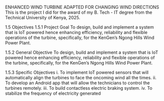 ENHANCED WIND TURBINE ADAPTED FOR CHANGING WIND DIRECTIONS
This is the project I did for the award of my B. Tech - IT degree from the Technical University of Kenya, 2025.

1.5 Objectives
1.5.1 Project Goal
To design, build and implement a system that is IoT powered hence enhancing efficiency, reliability and flexible operations of the turbine, specifically, for the KenGen’s Ngong Hills Wind Power Plant. 

1.5.2 General Objective
To design, build and implement a system that is IoT powered hence enhancing efficiency, reliability and flexible operations of the turbine, specifically, for the KenGen’s Ngong Hills Wind Power Plant. 

1.5.3 Specific Objectives
i.	To implement IoT powered sensors that will automatically align the turbines to face the oncoming wind all the times.
ii.	To develop an Android app that will allow the technicians to control the turbines remotely.
iii.	To build contactless electric braking system.
iv.	To stabilize the frequency of electricity generated
